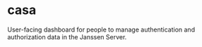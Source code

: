 # casa
User-facing dashboard for people to manage authentication and authorization data in the Janssen Server.

